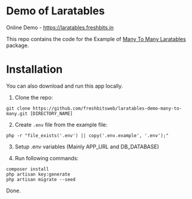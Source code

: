 # Demo of Laratables

Online Demo - https://laratables.freshbits.in

This repo contains the code for the Example of [Many To Many Laratables](https://github.com/freshbitsweb/laratables-demo-many-to-many) package.

# Installation

You can also download and run this app locally.

1) Clone the repo:
```
git clone https://github.com/freshbitsweb/laratables-demo-many-to-many.git [DIRECTORY_NAME]
```

2) Create `.env` file from the example file:
```
php -r "file_exists('.env') || copy('.env.example', '.env');"
```

3) Setup .env variables (Mainly APP_URL and DB_DATABASE)

4) Run following commands:
```
composer install
php artisan key:generate
php artisan migrate --seed
```

Done.
